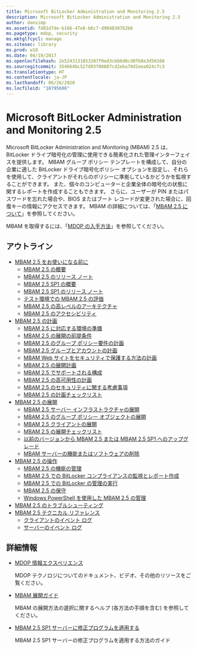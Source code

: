 ```yaml
---
title: Microsoft BitLocker Administration and Monitoring 2.5
description: Microsoft BitLocker Administration and Monitoring 2.5
author: dansimp
ms.assetid: fd81d7de-b166-47e8-b6c7-d984830762b6
ms.pagetype: mdop, security
ms.mktglfcycl: manage
ms.sitesec: library
ms.prod: w10
ms.date: 04/19/2017
ms.openlocfilehash: 2e5243131853207f0ed3cbb6d0cd8fb8e3d56108
ms.sourcegitcommit: 354664bc527d93f80687cd2eba70d1eea024c7c3
ms.translationtype: HT
ms.contentlocale: ja-JP
ms.lasthandoff: 06/26/2020
ms.locfileid: "10795696"
---
```

# Microsoft BitLocker Administration and Monitoring 2.5

Microsoft BitLocker Administration and Monitoring (MBAM) 2.5 は、BitLocker ドライブ暗号化の管理に使用できる簡素化された管理インターフェイスを提供します。 MBAM グループ ポリシー テンプレートを構成して、自分の企業に適した BitLocker ドライブ暗号化ポリシー オプションを設定し、それらを使用して、クライアントがそれらのポリシーに準拠しているかどうかを監視することができます。 また、個々のコンピューターと企業全体の暗号化の状態に関するレポートを作成することもできます。 さらに、ユーザーが PIN またはパスワードを忘れた場合や、BIOS またはブート レコードが変更された場合に、回復キーの情報にアクセスできます。 MBAM の詳細については、「[MBAM 2.5 について](about-mbam-25.md)」を参照してください。

MBAM を取得するには、「[MDOP の入手方法](https://docs.microsoft.com/microsoft-desktop-optimization-pack/index#how-to-get-mdop)」を参照してください。

## アウトライン

- <a href="" id="getting-started-with-mbam-2-5"></a>[MBAM 2.5 をお使いになる前に](getting-started-with-mbam-25.md)
  - [MBAM 2.5 の概要](about-mbam-25.md)
  - [MBAM 2.5 のリリース ノート](release-notes-for-mbam-25.md)
  - [MBAM 2.5 SP1 の概要](about-mbam-25-sp1.md)
  - [MBAM 2.5 SP1 のリリース ノート](release-notes-for-mbam-25-sp1.md)
  - [テスト環境での MBAM 2.5 の評価](evaluating-mbam-25-in-a-test-environment.md)
  - [MBAM 2.5 の高レベルのアーキテクチャ](high-level-architecture-for-mbam-25.md)
  - [MBAM 2.5 のアクセシビリティ](accessibility-for-mbam-25.md)
- <a href="" id="planning-for-mbam-2-5"></a>[MBAM 2.5 の計画](planning-for-mbam-25.md)
  - [MBAM 2.5 に対応する環境の準備](preparing-your-environment-for-mbam-25.md)
  - [MBAM 2.5 の展開の前提条件](mbam-25-deployment-prerequisites.md)
  - [MBAM 2.5 のグループ ポリシー要件の計画](planning-for-mbam-25-group-policy-requirements.md)
  - [MBAM 2.5 グループとアカウントの計画](planning-for-mbam-25-groups-and-accounts.md)
  - [MBAM Web サイトをセキュリティで保護する方法の計画](planning-how-to-secure-the-mbam-websites.md)
  - [MBAM 2.5 の展開計画](planning-to-deploy-mbam-25.md)
  - [MBAM 2.5 でサポートされる構成](mbam-25-supported-configurations.md)
  - [MBAM 2.5 の高可用性の計画](planning-for-mbam-25-high-availability.md)
  - [MBAM 2.5 のセキュリティに関する考慮事項](mbam-25-security-considerations.md)
  - [MBAM 2.5 の計画チェックリスト](mbam-25-planning-checklist.md)
- <a href="" id="deploying-mbam-2-5"></a>[MBAM 2.5 の展開](deploying-mbam-25.md)
  - [MBAM 2.5 サーバー インフラストラクチャの展開](deploying-the-mbam-25-server-infrastructure.md)
  - [MBAM 2.5 のグループ ポリシー オブジェクトの展開](deploying-mbam-25-group-policy-objects.md)
  - [MBAM 2.5 クライアントの展開](deploying-the-mbam-25-client.md)
  - [MBAM 2.5 の展開チェックリスト](mbam-25-deployment-checklist.md)
  - [以前のバージョンから MBAM 2.5 または MBAM 2.5 SP1 へのアップグレード](upgrading-to-mbam-25-or-mbam-25-sp1-from-previous-versions.md)
  - [MBAM サーバーの機能またはソフトウェアの削除](removing-mbam-server-features-or-software.md)
- <a href="" id="operations-for-mbam-2-5"></a>[MBAM 2.5 の操作](operations-for-mbam-25.md)
  - [MBAM 2.5 の機能の管理](administering-mbam-25-features.md)
  - [MBAM 2.5 での BitLocker コンプライアンスの監視とレポート作成](monitoring-and-reporting-bitlocker-compliance-with-mbam-25.md)
  - [MBAM 2.5 での BitLocker の管理の実行](performing-bitlocker-management-with-mbam-25.md)
  - [MBAM 2.5 の保守](maintaining-mbam-25.md)
  - [Windows PowerShell を使用した MBAM 2.5 の管理](using-windows-powershell-to-administer-mbam-25.md)
- <a href="" id="troubleshooting-mbam-2-5"></a>[MBAM 2.5 のトラブルシューティング](troubleshooting-mbam-25.md)
- <a href="" id="technical-reference-for-mbam-2-5"></a>[MBAM 2.5 テクニカル リファレンス](technical-reference-for-mbam-25.md)
  - [クライアントのイベント ログ](client-event-logs.md)
  - [サーバーのイベント ログ](server-event-logs.md)

## 詳細情報

- [MDOP 情報エクスペリエンス](index.md)

  MDOP テクノロジについてのドキュメント、ビデオ、その他のリソースをご覧ください。

- [MBAM 展開ガイド](https://www.microsoft.com/download/details.aspx?id=38398)

  MBAM の展開方法の選択に関するヘルプ (各方法の手順を含む) を参照してください。
    
- [MBAM 2.5 SP1 サーバーに修正プログラムを適用する](apply-hotfix-for-mbam-25-sp1.md)

  MBAM 2.5 SP1 サーバーの修正プログラムを適用する方法のガイド

